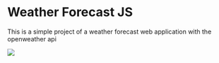 # Weather Forecast JS

  This is a simple project of a weather forecast web application with the openweather api
  
  <a href="https://l1nq.com/weatherforecast"><img src="https://imgur.com/vbYylpS.png" /></a>
